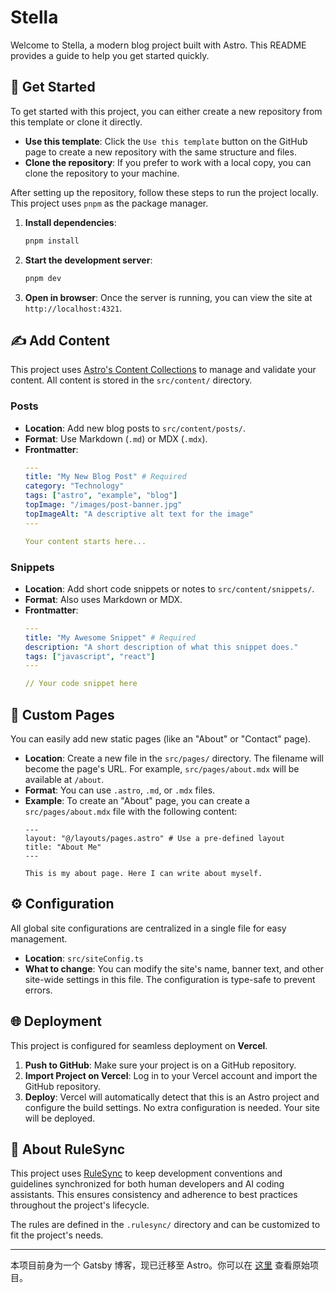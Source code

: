 # Stella

Welcome to Stella, a modern blog project built with Astro. This README provides a guide to help you get started quickly.

## 🚀 Get Started

To get started with this project, you can either create a new repository from this template or clone it directly.

-   **Use this template**: Click the `Use this template` button on the GitHub page to create a new repository with the same structure and files.
-   **Clone the repository**: If you prefer to work with a local copy, you can clone the repository to your machine.

After setting up the repository, follow these steps to run the project locally. This project uses `pnpm` as the package manager.

1.  **Install dependencies**:
    ```bash
    pnpm install
    ```

2.  **Start the development server**:
    ```bash
    pnpm dev
    ```

3.  **Open in browser**:
    Once the server is running, you can view the site at `http://localhost:4321`.

## ✍️ Add Content

This project uses [Astro's Content Collections](https://docs.astro.build/en/guides/content-collections/) to manage and validate your content. All content is stored in the `src/content/` directory.

### Posts

-   **Location**: Add new blog posts to `src/content/posts/`.
-   **Format**: Use Markdown (`.md`) or MDX (`.mdx`).
-   **Frontmatter**:
    ```yaml
    ---
    title: "My New Blog Post" # Required
    category: "Technology"
    tags: ["astro", "example", "blog"]
    topImage: "/images/post-banner.jpg"
    topImageAlt: "A descriptive alt text for the image"
    ---

    Your content starts here...
    ```

### Snippets

-   **Location**: Add short code snippets or notes to `src/content/snippets/`.
-   **Format**: Also uses Markdown or MDX.
-   **Frontmatter**:
    ```yaml
    ---
    title: "My Awesome Snippet" # Required
    description: "A short description of what this snippet does."
    tags: ["javascript", "react"]
    ---

    // Your code snippet here
    ```

## 📄 Custom Pages

You can easily add new static pages (like an "About" or "Contact" page).

-   **Location**: Create a new file in the `src/pages/` directory. The filename will become the page's URL. For example, `src/pages/about.mdx` will be available at `/about`.
-   **Format**: You can use `.astro`, `.md`, or `.mdx` files.
-   **Example**: To create an "About" page, you can create a `src/pages/about.mdx` file with the following content:
    ```mdx
    ---
    layout: "@/layouts/pages.astro" # Use a pre-defined layout
    title: "About Me"
    ---

    This is my about page. Here I can write about myself.
    ```

## ⚙️ Configuration

All global site configurations are centralized in a single file for easy management.

-   **Location**: `src/siteConfig.ts`
-   **What to change**: You can modify the site's name, banner text, and other site-wide settings in this file. The configuration is type-safe to prevent errors.

## 🌐 Deployment

This project is configured for seamless deployment on **Vercel**.

1.  **Push to GitHub**: Make sure your project is on a GitHub repository.
2.  **Import Project on Vercel**: Log in to your Vercel account and import the GitHub repository.
3.  **Deploy**: Vercel will automatically detect that this is an Astro project and configure the build settings. No extra configuration is needed. Your site will be deployed.

## 🤖 About RuleSync

This project uses [RuleSync](https://github.com/dyoshikawa/rulesync) to keep development conventions and guidelines synchronized for both human developers and AI coding assistants. This ensures consistency and adherence to best practices throughout the project's lifecycle.

The rules are defined in the `.rulesync/` directory and can be customized to fit the project's needs.

---

本项目前身为一个 Gatsby 博客，现已迁移至 Astro。你可以在 [这里](https://github.com/jctaoo-archive/stella) 查看原始项目。
